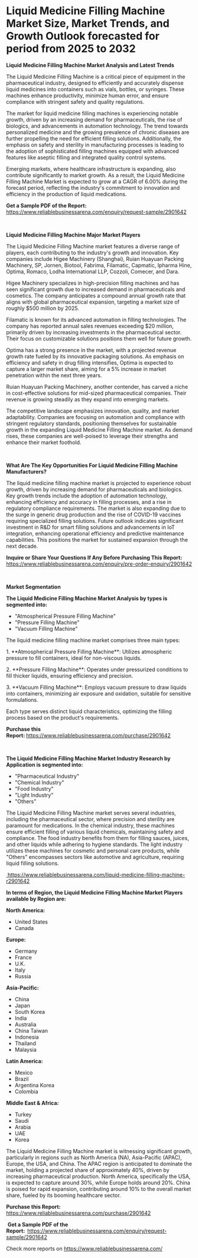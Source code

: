 <p><h1>Liquid Medicine Filling Machine Market Size, Market Trends, and Growth Outlook forecasted for period from 2025 to 2032</h1></p><p><strong>Liquid Medicine Filling Machine Market Analysis and Latest Trends</strong></p>
<p><p>The Liquid Medicine Filling Machine is a critical piece of equipment in the pharmaceutical industry, designed to efficiently and accurately dispense liquid medicines into containers such as vials, bottles, or syringes. These machines enhance productivity, minimize human error, and ensure compliance with stringent safety and quality regulations. </p><p>The market for liquid medicine filling machines is experiencing notable growth, driven by an increasing demand for pharmaceuticals, the rise of biologics, and advancements in automation technology. The trend towards personalized medicine and the growing prevalence of chronic diseases are further propelling the need for efficient filling solutions. Additionally, the emphasis on safety and sterility in manufacturing processes is leading to the adoption of sophisticated filling machines equipped with advanced features like aseptic filling and integrated quality control systems.</p><p>Emerging markets, where healthcare infrastructure is expanding, also contribute significantly to market growth. As a result, the Liquid Medicine Filling Machine Market is expected to grow at a CAGR of 6.00% during the forecast period, reflecting the industry's commitment to innovation and efficiency in the production of liquid medications.</p></p>
<p><strong>Get a Sample PDF of the Report:&nbsp;</strong> <a href="https://www.reliablebusinessarena.com/enquiry/request-sample/2901642?utm_campaign=3041&utm_medium=2&utm_source=Github&utm_content=ia&utm_term=16032025&utm_id=liquid-medicine-filling-machine">https://www.reliablebusinessarena.com/enquiry/request-sample/2901642</a></p>
<p>&nbsp;</p>
<p><strong>Liquid Medicine Filling Machine Major Market Players</strong></p>
<p><p>The Liquid Medicine Filling Machine market features a diverse range of players, each contributing to the industry's growth and innovation. Key companies include Higee Machinery (Shanghai), Ruian Huayuan Packing Machinery, SP, Jornen, Biotool, Fabrima, Filamatic, Capmatic, Ipharma Hine, Optima, Romaco, Lodha International LLP, Cozzoli, Comecer, and Dara.</p><p>Higee Machinery specializes in high-precision filling machines and has seen significant growth due to increased demand in pharmaceuticals and cosmetics. The company anticipates a compound annual growth rate that aligns with global pharmaceutical expansion, targeting a market size of roughly $500 million by 2025.</p><p>Filamatic is known for its advanced automation in filling technologies. The company has reported annual sales revenues exceeding $20 million, primarily driven by increasing investments in the pharmaceutical sector. Their focus on customizable solutions positions them well for future growth.</p><p>Optima has a strong presence in the market, with a projected revenue growth rate fueled by its innovative packaging solutions. As emphasis on efficiency and safety in drug filling intensifies, Optima is expected to capture a larger market share, aiming for a 5% increase in market penetration within the next three years.</p><p>Ruian Huayuan Packing Machinery, another contender, has carved a niche in cost-effective solutions for mid-sized pharmaceutical companies. Their revenue is growing steadily as they expand into emerging markets.</p><p>The competitive landscape emphasizes innovation, quality, and market adaptability. Companies are focusing on automation and compliance with stringent regulatory standards, positioning themselves for sustainable growth in the expanding Liquid Medicine Filling Machine market. As demand rises, these companies are well-poised to leverage their strengths and enhance their market foothold.</p></p>
<p>&nbsp;</p>
<p><strong>What Are The Key Opportunities For Liquid Medicine Filling Machine Manufacturers?</strong></p>
<p><p>The liquid medicine filling machine market is projected to experience robust growth, driven by increasing demand for pharmaceuticals and biologics. Key growth trends include the adoption of automation technology, enhancing efficiency and accuracy in filling processes, and a rise in regulatory compliance requirements. The market is also expanding due to the surge in generic drug production and the rise of COVID-19 vaccines requiring specialized filling solutions. Future outlook indicates significant investment in R&D for smart filling solutions and advancements in IoT integration, enhancing operational efficiency and predictive maintenance capabilities. This positions the market for sustained expansion through the next decade.</p></p>
<p><strong>Inquire or Share Your Questions If Any Before Purchasing This Report:</strong> <a href="https://www.reliablebusinessarena.com/enquiry/pre-order-enquiry/2901642?utm_campaign=3041&utm_medium=2&utm_source=Github&utm_content=ia&utm_term=16032025&utm_id=liquid-medicine-filling-machine">https://www.reliablebusinessarena.com/enquiry/pre-order-enquiry/2901642</a></p>
<p>&nbsp;</p>
<p><strong>Market Segmentation</strong></p>
<p><strong>The Liquid Medicine Filling Machine Market Analysis by types is segmented into:</strong></p>
<p><ul><li>"Atmospherical Pressure Filling Machine"</li><li>"Pressure Filling Machine"</li><li>"Vacuum Filling Machine"</li></ul></p>
<p><p>The liquid medicine filling machine market comprises three main types: </p><p>1. **Atmospherical Pressure Filling Machine**: Utilizes atmospheric pressure to fill containers, ideal for non-viscous liquids.</p><p>  </p><p>2. **Pressure Filling Machine**: Operates under pressurized conditions to fill thicker liquids, ensuring efficiency and precision.</p><p>3. **Vacuum Filling Machine**: Employs vacuum pressure to draw liquids into containers, minimizing air exposure and oxidation, suitable for sensitive formulations. </p><p>Each type serves distinct liquid characteristics, optimizing the filling process based on the product's requirements.</p></p>
<p><strong>Purchase this Report:&nbsp;</strong><a href="https://www.reliablebusinessarena.com/purchase/2901642?utm_campaign=3041&utm_medium=2&utm_source=Github&utm_content=ia&utm_term=16032025&utm_id=liquid-medicine-filling-machine">https://www.reliablebusinessarena.com/purchase/2901642</a></p>
<p>&nbsp;</p>
<p><strong>The Liquid Medicine Filling Machine Market Industry Research by Application is segmented into:</strong></p>
<p><ul><li>"Pharmaceutical Industry"</li><li>"Chemical Industry"</li><li>"Food Industry"</li><li>"Light Industry"</li><li>"Others"</li></ul></p>
<p><p>The Liquid Medicine Filling Machine market serves several industries, including the pharmaceutical sector, where precision and sterility are paramount for medications. In the chemical industry, these machines ensure efficient filling of various liquid chemicals, maintaining safety and compliance. The food industry benefits from them for filling sauces, juices, and other liquids while adhering to hygiene standards. The light industry utilizes these machines for cosmetic and personal care products, while "Others" encompasses sectors like automotive and agriculture, requiring liquid filling solutions.</p></p>
<p><a href="https://www.reliablebusinessarena.com/liquid-medicine-filling-machine-r2901642?utm_campaign=3041&utm_medium=2&utm_source=Github&utm_content=ia&utm_term=16032025&utm_id=liquid-medicine-filling-machine">&nbsp;https://www.reliablebusinessarena.com/liquid-medicine-filling-machine-r2901642</a></p>
<p><strong>In terms of Region, the Liquid Medicine Filling Machine Market Players available by Region are:</strong></p>
<p>
    <p> <strong> North America: </strong>
        <ul>
            <li>United States</li>
            <li>Canada</li>
        </ul>
        </p> 
    <p> <strong> Europe: </strong>
        <ul>
            <li>Germany</li>
            <li>France</li>
            <li>U.K.</li>
            <li>Italy</li>
            <li>Russia</li>
        </ul>
        </p> 
    <p> <strong> Asia-Pacific: </strong>
        <ul>
            <li>China</li>
            <li>Japan</li>
            <li>South Korea</li>
            <li>India</li>
            <li>Australia</li>
            <li>China Taiwan</li>
            <li>Indonesia</li>
            <li>Thailand</li>
            <li>Malaysia</li>
        </ul>
        </p> 
    <p> <strong> Latin America: </strong>
        <ul>
            <li>Mexico</li>
            <li>Brazil</li>
            <li>Argentina Korea</li>
            <li>Colombia</li>
        </ul>
        </p> 
    <p> <strong> Middle East & Africa: </strong>
        <ul>
            <li>Turkey</li>
            <li>Saudi</li>
            <li>Arabia</li>
            <li>UAE</li>
            <li>Korea</li>
        </ul>
    </p>
    </p>
<p><p>The Liquid Medicine Filling Machine market is witnessing significant growth, particularly in regions such as North America (NA), Asia-Pacific (APAC), Europe, the USA, and China. The APAC region is anticipated to dominate the market, holding a projected share of approximately 40%, driven by increasing pharmaceutical production. North America, specifically the USA, is expected to capture around 30%, while Europe holds around 20%. China is poised for rapid expansion, contributing around 10% to the overall market share, fueled by its booming healthcare sector.</p></p>
<p><strong>Purchase this Report: </strong><a href="https://www.reliablebusinessarena.com/purchase/2901642?utm_campaign=3041&utm_medium=2&utm_source=Github&utm_content=ia&utm_term=16032025&utm_id=liquid-medicine-filling-machine">https://www.reliablebusinessarena.com/purchase/2901642</a></p>
<p>&nbsp;<strong>Get a Sample PDF of the Report:&nbsp;&nbsp;</strong><a href="https://www.reliablebusinessarena.com/enquiry/request-sample/2901642?utm_campaign=3041&utm_medium=2&utm_source=Github&utm_content=ia&utm_term=16032025&utm_id=liquid-medicine-filling-machine">https://www.reliablebusinessarena.com/enquiry/request-sample/2901642</a></p>
<p><strong></strong></p>
<p>Check more reports on <a href="https://www.reliablebusinessarena.com/?utm_campaign=3041&utm_medium=2&utm_source=Github&utm_content=ia&utm_term=16032025&utm_id=liquid-medicine-filling-machine">https://www.reliablebusinessarena.com/</a></p>